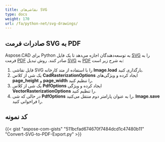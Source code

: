 ```yaml
---
title: نقاشی‌های SVG
type: docs
weight: 170
url: /fa/python-net/svg-drawings/
---
```


## **صادرات فرمت SVG به PDF**

Aspose.CAD برای Python به توسعه‌دهندگان اجازه می‌دهد تا یک فایل [SVG](https://docs.fileformat.com/page-description-language/svg/) را به فرمت [PDF](https://docs.fileformat.com/pdf/) صادر کنند. روش تبدیل [SVG](https://docs.fileformat.com/page-description-language/svg/) به [PDF](https://docs.fileformat.com/pdf/) به شرح زیر است:

1. فایل نقاشی SVG را با استفاده از متد کارخانه **Image.load** بارگذاری کنید.
1. یک شی از کلاس **CadRasterizationOptions** ایجاد کرده و ویژگی‌های **page_height** و **page_width** را تنظیم کنید.
1. یک شی از کلاس **PdfOptions** ایجاد کرده و ویژگی **VectorRasterizationOptions** را تنظیم کنید.
1. در حالی که شی **PdfOptions** را به عنوان پارامتر دوم منتقل می‌کنید، **Image.save** را فراخوانی کنید.

## کد نمونه

{{< gist "aspose-com-gists" "511bcfad674670f7484dcd1c47480b11" "Convert-SVG-to-PDF-Export.py" >}}
